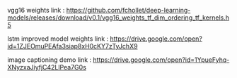 
vgg16 weights link : https://github.com/fchollet/deep-learning-models/releases/download/v0.1/vgg16_weights_tf_dim_ordering_tf_kernels.h5

lstm improved model weights link : https://drive.google.com/open?id=1ZJEOmuPEAfa3siap8xH0cKY7zTyJchX9

image captioning demo link : https://drive.google.com/open?id=1YpueFyhq-XNyzxaJiyfjC42LlPea7G0s
